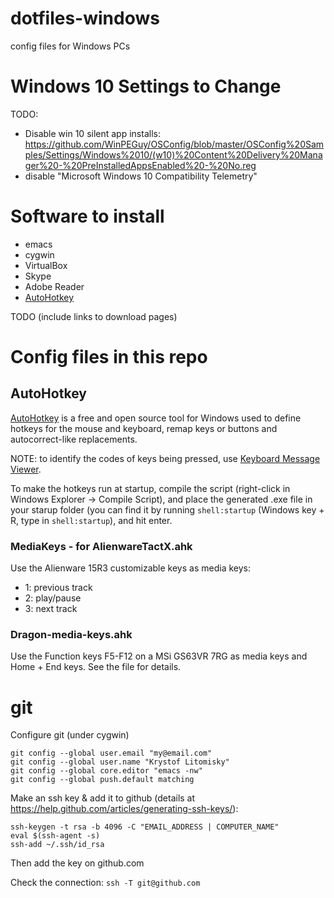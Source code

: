 # dotfiles-windows
config files for Windows PCs

# Windows 10 Settings to Change

TODO:
- Disable win 10 silent app installs: https://github.com/WinPEGuy/OSConfig/blob/master/OSConfig%20Samples/Settings/Windows%2010/(w10)%20Content%20Delivery%20Manager%20-%20PreInstalledAppsEnabled%20-%20No.reg
- disable "Microsoft Windows 10 Compatibility Telemetry"


# Software to install

- emacs
- cygwin
- VirtualBox
- Skype
- Adobe Reader
- [AutoHotkey](https://autohotkey.com/download/)

TODO (include links to download pages)


# Config files in this repo

## AutoHotkey

[AutoHotkey](https://autohotkey.com/) is a free and open source tool for Windows
used to define hotkeys for the mouse and keyboard,
remap keys or buttons and autocorrect-like replacements.

NOTE: to identify the codes of keys being pressed, use
[Keyboard Message Viewer](http://www.cgl.ucsf.edu/home/tef/wintools/keyview.exe).

To make the hotkeys run at startup, compile the script
(right-click in Windows Explorer -> Compile Script),
and place the generated .exe file in your starup folder
(you can find it by running `shell:startup`
(Windows key + R, type in `shell:startup`), and hit enter.


### MediaKeys - for AlienwareTactX.ahk
Use the Alienware 15R3 customizable keys as media keys:
- 1: previous track
- 2: play/pause
- 3: next track

### Dragon-media-keys.ahk
Use the Function keys F5-F12 on a MSi GS63VR 7RG as media keys and Home + End keys.
See the file for details.

# git

Configure git (under cygwin)

    git config --global user.email "my@email.com"
    git config --global user.name "Krystof Litomisky"
    git config --global core.editor "emacs -nw"
    git config --global push.default matching

Make an ssh key & add it to github
(details at https://help.github.com/articles/generating-ssh-keys/):

    ssh-keygen -t rsa -b 4096 -C "EMAIL_ADDRESS | COMPUTER_NAME"
    eval $(ssh-agent -s)
    ssh-add ~/.ssh/id_rsa

Then add the key on github.com

Check the connection: `ssh -T git@github.com`
